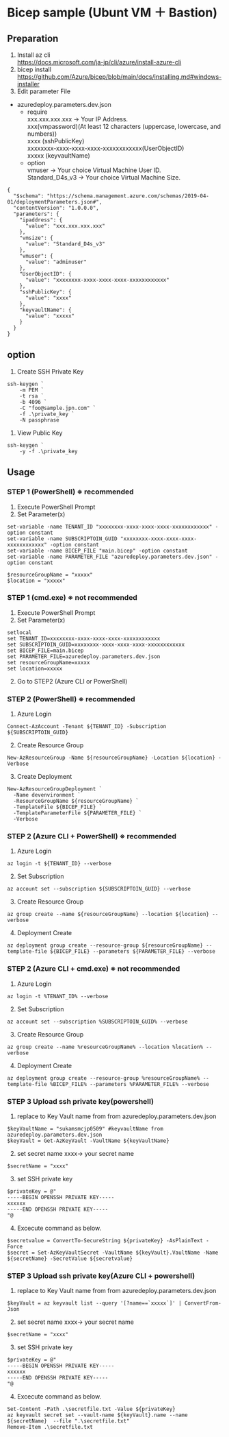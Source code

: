 # Bicep sample (Ubunt VM ＋ Bastion)

## Preparation
1. Install az cli  
https://docs.microsoft.com/ja-jp/cli/azure/install-azure-cli
1. bicep install
https://github.com/Azure/bicep/blob/main/docs/installing.md#windows-installer
1. Edit parameter File
- azuredeploy.parameters.dev.json</br>
  - require</br>
  xxx.xxx.xxx.xxx -> Your IP Address.</br>
  xxx(vmpassword)(At least 12 characters (uppercase, lowercase, and numbers)) </br>
  xxxx (sshPublicKey) </br>
  xxxxxxxx-xxxx-xxxx-xxxx-xxxxxxxxxxxx(UserObjectID) </br>
  xxxxx (keyvaultName)
  - option</br>
  vmuser -> Your choice Virtual Machine User ID.</br>
  Standard_D4s_v3 -> Your choice Virtual Machine Size. </br>
```
{
  "$schema": "https://schema.management.azure.com/schemas/2019-04-01/deploymentParameters.json#",
  "contentVersion": "1.0.0.0",
  "parameters": {
    "ipaddress": {
      "value": "xxx.xxx.xxx.xxx"
    },
    "vmsize": {
      "value": "Standard_D4s_v3"
    },
    "vmuser": {
      "value": "adminuser"
    },
    "UserObjectID": {
      "value": "xxxxxxxx-xxxx-xxxx-xxxx-xxxxxxxxxxxx"
    },
    "sshPublicKey": {
      "value": "xxxx"
    },
    "keyvaultName": {
      "value": "xxxxx"
    }
  }
}
```
## option
1. Create SSH Private Key
```
ssh-keygen `
    -m PEM `
    -t rsa `
    -b 4096 `
    -C "foo@sample.jpn.com" `
    -f .\private_key `
    -N passphrase
```
1. View Public Key
```
ssh-keygen `
    -y -f .\private_key
```

## Usage

### STEP 1 (PowerShell) ※ recommended
1. Execute PowerShell Prompt
1. Set Parameter(x)

```
set-variable -name TENANT_ID "xxxxxxxx-xxxx-xxxx-xxxx-xxxxxxxxxxxx" -option constant
set-variable -name SUBSCRIPTOIN_GUID "xxxxxxxx-xxxx-xxxx-xxxx-xxxxxxxxxxxx" -option constant
set-variable -name BICEP_FILE "main.bicep" -option constant
set-variable -name PARAMETER_FILE "azuredeploy.parameters.dev.json" -option constant

$resourceGroupName = "xxxxx"
$location = "xxxxx"
```

### STEP 1 (cmd.exe) ※ not recommended
1. Execute PowerShell Prompt
1. Set Parameter(x)

```
setlocal
set TENANT_ID=xxxxxxxx-xxxx-xxxx-xxxx-xxxxxxxxxxxx
set SUBSCRIPTOIN_GUID=xxxxxxxx-xxxx-xxxx-xxxx-xxxxxxxxxxxx
set BICEP_FILE=main.bicep
set PARAMETER_FILE=azuredeploy.parameters.dev.json
set resourceGroupName=xxxxx
set location=xxxxx
```

2. Go to STEP2 (Azure CLI or PowerShell)

### STEP 2 (PowerShell) ※ recommended
1. Azure Login
```
Connect-AzAccount -Tenant ${TENANT_ID} -Subscription ${SUBSCRIPTOIN_GUID}
```
2. Create Resource Group  
```
New-AzResourceGroup -Name ${resourceGroupName} -Location ${location} -Verbose
```
3. Create Deployment
```
New-AzResourceGroupDeployment `
  -Name devenvironment `
  -ResourceGroupName ${resourceGroupName} `
  -TemplateFile ${BICEP_FILE} `
  -TemplateParameterFile ${PARAMETER_FILE} `
  -Verbose
```


### STEP 2 (Azure CLI + PowerShell) ※ recommended
1. Azure Login
```
az login -t ${TENANT_ID} --verbose
```
2. Set Subscription
```
az account set --subscription ${SUBSCRIPTOIN_GUID} --verbose
```
3. Create Resource Group  
```
az group create --name ${resourceGroupName} --location ${location} --verbose
```
4. Deployment Create  
```
az deployment group create --resource-group ${resourceGroupName} --template-file ${BICEP_FILE} --parameters ${PARAMETER_FILE} --verbose
```

### STEP 2 (Azure CLI + cmd.exe) ※ not recommended
1. Azure Login
```
az login -t %TENANT_ID% --verbose
```
2. Set Subscription
```
az account set --subscription %SUBSCRIPTOIN_GUID% --verbose
```
3. Create Resource Group  
```
az group create --name %resourceGroupName% --location %location% --verbose
```
4. Deployment Create  
```
az deployment group create --resource-group %resourceGroupName% --template-file %BICEP_FILE% --parameters %PARAMETER_FILE% --verbose
```

### STEP 3 Upload ssh private key(powershell)
1. replace to Key Vault name from from azuredeploy.parameters.dev.json
```
$keyVaultName = "sukamsmcjp0509" #keyvaultName from azuredeploy.parameters.dev.json
$keyVault = Get-AzKeyVault -VaultName ${keyVaultName}
```
2. set secret name xxxx-> your secret name
```
$secretName = "xxxx"
```
3. set SSH private key
```
$privateKey = @"
-----BEGIN OPENSSH PRIVATE KEY-----
xxxxxx
-----END OPENSSH PRIVATE KEY-----
"@ 
```
4. Excecute command as below.
```
$secretvalue = ConvertTo-SecureString ${privateKey} -AsPlainText -Force
$secret = Set-AzKeyVaultSecret -VaultName ${keyVault}.VaultName -Name ${secretName} -SecretValue ${secretvalue}
```

### STEP 3 Upload ssh private key(Azure CLI + powershell)
1. replace to Key Vault name from from azuredeploy.parameters.dev.json
```
$keyVault = az keyvault list --query '[?name==`xxxxx`]' | ConvertFrom-Json
```
2. set secret name xxxx-> your secret name
```
$secretName = "xxxx"
```
3. set SSH private key
```
$privateKey = @"
-----BEGIN OPENSSH PRIVATE KEY-----
xxxxxx
-----END OPENSSH PRIVATE KEY-----
"@ 
```
4. Excecute command as below.
```
Set-Content -Path .\secretfile.txt -Value ${privateKey}
az keyvault secret set --vault-name ${keyVault}.name --name ${secretName}  --file ".\secretfile.txt"
Remove-Item .\secretfile.txt
```
